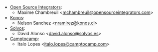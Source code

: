- [Open Source Integrators](https://www.opensourceintegrators.com):
  - Maxime Chambreuil \<<mchambreuil@opensourceintegrators.com>\>
- [Konos](https://www.konos.cl):
  - Nelson Sanchez \<<nramirez@konos.cl>\>
- [Solvos](https://www.solvos.es):
  - David Alonso \<<david.alonso@solvos.es>\>
- [Camptocamp](https://www.camptocamp.com):
  - Italo Lopes \<<italo.lopes@camptocamp.com>\>
